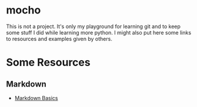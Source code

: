 # mocho

This is not a project. It's only my playground for learning git and to keep some stuff I did while learning more python.
I might also put here some links to resources and examples given by others.

Some Resources
==============

Markdown
--------

* [Markdown Basics](http://daringfireball.net/projects/markdown/basics) 
